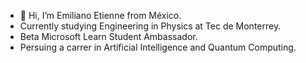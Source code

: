 - 👋 Hi, I’m Emiliano Etienne from México.
- Currently studying Engineering in Physics at Tec de Monterrey.
- Beta Microsoft Learn Student Ambassador.
- Persuing a carrer in Artificial Intelligence and Quantum Computing.
